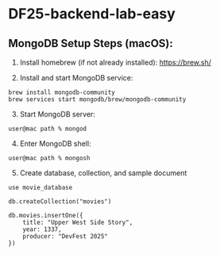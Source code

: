 # DF25-backend-lab-easy

## MongoDB Setup Steps (macOS): 
1. Install homebrew (if not already installed): https://brew.sh/

2. Install and start MongoDB service:
```
brew install mongodb-community
brew services start mongodb/brew/mongodb-community
```

3. Start MongoDB server:

`user@mac path % mongod`

4. Enter MongoDB shell:

`user@mac path % mongosh`

5. Create database, collection, and sample document

```
use movie_database

db.createCollection("movies")

db.movies.insertOne({
    title: "Upper West Side Story",
    year: 1337,
    producer: "DevFest 2025"
})
```
